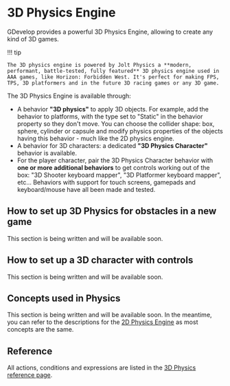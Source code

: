 # 3D Physics Engine

GDevelop provides a powerful 3D Physics Engine, allowing to create any kind of 3D games.

!!! tip 

    The 3D physics engine is powered by Jolt Physics a **modern, performant, battle-tested, fully featured** 3D physics engine used in AAA games, like Horizon: Forbidden West. It's perfect for making FPS, TPS, 3D platformers and in the future 3D racing games or any 3D game.

The 3D Physics Engine is available through:

* A behavior **"3D physics"** to apply 3D objects. For example, add the behavior to platforms, with the type set to "Static" in the behavior property so they don't move.
  You can choose the collider shape: box, sphere, cylinder or capsule and modify physics properties of the objects having this behavior - much like the 2D physics engine.
* A behavior for 3D characters: a dedicated **"3D Physics Character"** behavior is available.
* For the player character, pair the 3D Physics Character behavior with **one or more additional behaviors** to get controls working out of the box: "3D Shooter keyboard mapper", "3D Platformer keyboard mapper", etc... Behaviors with support for touch screens, gamepads and keyboard/mouse have all been made and tested.

## How to set up 3D Physics for obstacles in a new game

This section is being written and will be available soon.

## How to set up a 3D character with controls

This section is being written and will be available soon.

## Concepts used in Physics

This section is being written and will be available soon.
In the meantime, you can refer to the descriptions for the [2D Physics Engine](/gdevelop5/behaviors/physics2/) as most concepts are the same.

## Reference

All actions, conditions and expressions are listed in the [3D Physics reference page](/gdevelop5/all-features/physics3d/reference/).
